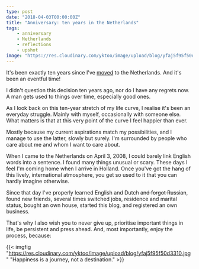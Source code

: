 ```yaml
---
type: post
date: "2018-04-03T00:00:00Z"
title: "Anniversary: ten years in the Netherlands"
tags:
    - anniversary
    - Netherlands
    - reflections
    - upshot
image: "https://res.cloudinary.com/yktoo/image/upload/blog/yfaj5f95f50d3310.jpg"
---
```


It's been exactly ten years since I've [moved](0001) to the Netherlands. And it's been an eventful time!

<!--more-->

I didn't question this decision ten years ago, nor do I have any regrets now. A man gets used to things over time, especially good ones.

As I look back on this ten-year stretch of my life curve, I realise it's been an everyday struggle. Mainly with myself, occasionally with someone else. What matters is that at this very point of the curve I feel happier than ever.

Mostly because my current aspirations match my possibilities, and I manage to use the latter, slowly but surely. I'm surrounded by people who care about me and whom I want to care about.

When I came to the Netherlands on April 3, 2008, I could barely link English words into a sentence. I found many things unusual or scary. These days I feel I'm coming home when I arrive in Holland. Once you've got the hang of this lively, international atmosphere, you get so used to it that you can hardly imagine otherwise.

Since that day I've properly learned English and Dutch ~~and forgot Russian~~, found new friends, several times switched jobs, residence and marital status, bought an own house, started this blog, and registered an own business.

That's why I also wish you to never give up, prioritise important things in life, be persistent and press ahead. And, most importantly, enjoy the process, because:

{{< imgfig "https://res.cloudinary.com/yktoo/image/upload/blog/yfaj5f95f50d3310.jpg" "Happiness is a journey, not a destination." >}}
